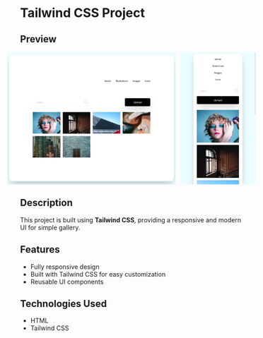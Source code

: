 # Tailwind CSS Project

## Preview

<p align="center" style="display: flex; justify-content: center; gap: 10px;">
  <img src="https://github.com/BinyamCheru/Image-Gallery-Project/blob/master/image-gallery%20Screen%20Shot%20lg.png?raw=true" height="300px" style="object-fit: cover;">
  <img src="https://github.com/BinyamCheru/Image-Gallery-Project/blob/master/image-gallery%20Screen%20Shot%20sm.png?raw=true" height="300px" style="object-fit: cover;">
</p>

## Description
This project is built using **Tailwind CSS**, providing a responsive and modern UI for simple gallery.

## Features
- Fully responsive design
- Built with Tailwind CSS for easy customization
- Reusable UI components

## Technologies Used
- HTML
- Tailwind CSS
